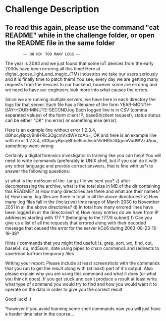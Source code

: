 # Challenge Description 
## To read this again, please use the command "cat README" while in the challenge folder, or open the README file in the same folder

            ~~ OH NO! TOO MANY LOGS ~~

The year is 2083 and we just found that some IoT devices from the 
early 2000s have been erroring all this time!
Here at digital_goose_light_and_magic_(TM) industries we take our 
users seriously and it is finally time to patch them! 
You see, every day we are getting many requests from the devices
to our backend, however some are erroring and we need to have 
our engineers look more into what causes the errors.

Since we are running multiple servers, we have here in each directory
the logs for that server. Each file has a filename of the form
YEAR-MONTH-DAY-HOUR-MINUTE-SECOND.log
Each logged line is in CSV (comma separated values) of the form
client IP, base64(client request), status
status can be either "OK" (no error) or something else (error).

Here is an example line without error
1.2.3.4, dGhpcyBpcyBhIHRlc3QgcmVxdWVzdAo=, OK
and here is an example line with error
1.2.3.4, dGhpcyBpcyBhbiBlcnJvcmVkIHRlc3QgcmVxdWVzdAo=, something-went-wrong

Certainly a digital forensics investigator in training like you can
help! You will need to write commands (preferably in UNIX shell, but
if you can do it with any other language and provide correct answers,
that is fine with us*) to answer the following questions:

y) what is the md5sum of the .tar.gz file we sent you?
z) after decompressing the archive, what is the total size in MB of the dir containing this README?
a) How many directories are there and what are their names?
b) How many .log files are there in total in all the above directories?
c) How many .log files fall in the (inclusive) time range of March 2030 to November 2051 in all the above directories?
d) In total how many errored lines have been logged in all the directories?
e) How many entries do we have from IP addresses starting with 177 ? (belonging to the 177/8 subnet)
f) Can you give us a list of all the requests that errored along with their decoded message that caused the error for the server
   kCo6 during 2063-08-23-10-18-38?

Hints / commands that you might find useful:
 ls, grep, sort, wc, find, cut, base64, du, md5sum, date
 using pipes to chain commands and redirects to save/read to/from temporary files

Writing your report:
Please include at least screenshots with the commands that you run to get the result along with (at least) part of it's output.
Also please explain why you are using this command and what it does (or what you think it does).
If you get stuck and can't produce a result at least write what type of command you would try to find and
how you would want it to operate on the data in order to give you the correct result

Good luck! :)

*however if you avoid learning some shell commands now you will just have a harder time later in the course...
